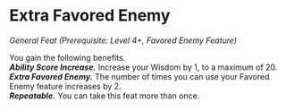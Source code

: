 # Extra Favored Enemy
*General Feat (Prerequisite: Level 4+, Favored Enemy Feature)*

You gain the following benefits.  
***Ability Score Increase.*** Increase your Wisdom by 1, to a maximum of 20.  
***Extra Favored Enemy.*** The number of times you can use your Favored Enemy feature increases by 2.  
***Repeatable.*** You can take this feat more than once.